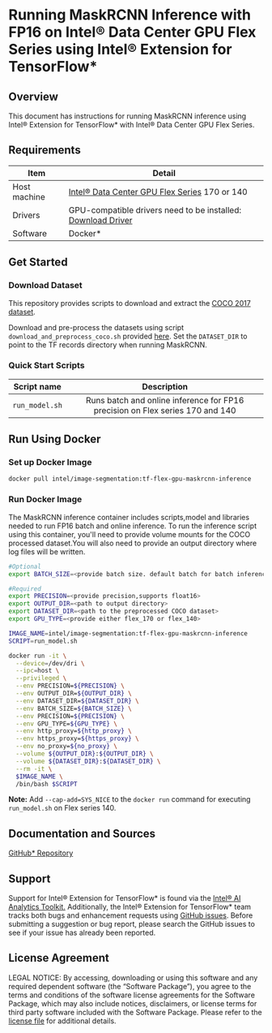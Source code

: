 # Running MaskRCNN Inference with FP16 on Intel® Data Center GPU Flex Series using Intel® Extension for TensorFlow*

## Overview

This document has instructions for running MaskRCNN inference using Intel® Extension for TensorFlow* with Intel® Data Center GPU Flex Series.

## Requirements
| Item | Detail |
| ------ | ------- |
| Host machine  | [Intel® Data Center GPU Flex Series](https://ark.intel.com/content/www/us/en/ark/products/series/230021/intel-data-center-gpu-flex-series.html) 170 or 140  |
| Drivers | GPU-compatible drivers need to be installed: [Download Driver](https://dgpu-docs.intel.com/driver/installation.html)
| Software | Docker* |

## Get Started

### Download Dataset

This repository provides scripts to download and extract the [COCO 2017 dataset](http://cocodataset.org/#download).

Download and pre-process the datasets using script `download_and_preprocess_coco.sh` provided [here](https://github.com/NVIDIA/DeepLearningExamples/tree/master/TensorFlow2/Segmentation/MaskRCNN/dataset). Set the `DATASET_DIR` to point to the TF records directory when running MaskRCNN.

### Quick Start Scripts

| Script name | Description |
|:-------------:|:-------------:|
| `run_model.sh` | Runs batch and online inference for FP16 precision on Flex series 170 and 140 |

## Run Using Docker

### Set up Docker Image

```
docker pull intel/image-segmentation:tf-flex-gpu-maskrcnn-inference
```

### Run Docker Image
The MaskRCNN inference container includes scripts,model and libraries needed to run FP16 batch and online inference. To run the inference script using this container, you'll need to provide volume mounts for the COCO processed dataset.You will also need to provide an output directory where log files will be written. 

```bash
#Optional
export BATCH_SIZE=<provide batch size. default batch for batch inference is 16>

#Required
export PRECISION=<provide precision,supports float16>
export OUTPUT_DIR=<path to output directory>
export DATASET_DIR=<path to the preprocessed COCO dataset>
export GPU_TYPE=<provide either flex_170 or flex_140>

IMAGE_NAME=intel/image-segmentation:tf-flex-gpu-maskrcnn-inference
SCRIPT=run_model.sh

docker run -it \
  --device=/dev/dri \
  --ipc=host \
  --privileged \
  --env PRECISION=${PRECISION} \
  --env OUTPUT_DIR=${OUTPUT_DIR} \
  --env DATASET_DIR=${DATASET_DIR} \
  --env BATCH_SIZE=${BATCH_SIZE} \
  --env PRECISION=${PRECISION} \
  --env GPU_TYPE=${GPU_TYPE} \
  --env http_proxy=${http_proxy} \
  --env https_proxy=${https_proxy} \
  --env no_proxy=${no_proxy} \
  --volume ${OUTPUT_DIR}:${OUTPUT_DIR} \
  --volume ${DATASET_DIR}:${DATASET_DIR} \
  --rm -it \
  $IMAGE_NAME \
  /bin/bash $SCRIPT
  ```
**Note:**  Add `--cap-add=SYS_NICE` to the `docker run` command for executing `run_model.sh` on Flex series 140.

## Documentation and Sources

[GitHub* Repository](https://github.com/IntelAI/models/tree/master/docker/flex-gpu)

## Support
Support for Intel® Extension for TensorFlow* is found via the [Intel® AI Analytics Toolkit.](https://www.intel.com/content/www/us/en/developer/tools/oneapi/ai-analytics-toolkit.html#gs.qbretz) Additionally, the Intel® Extension for TensorFlow* team tracks both bugs and enhancement requests using [GitHub issues](https://github.com/intel/intel-extension-for-tensorflow/issues). Before submitting a suggestion or bug report, please search the GitHub issues to see if your issue has already been reported.

## License Agreement

LEGAL NOTICE: By accessing, downloading or using this software and any required dependent software (the “Software Package”), you agree to the terms and conditions of the software license agreements for the Software Package, which may also include notices, disclaimers, or license terms for third party software included with the Software Package. Please refer to the [license file](https://github.com/IntelAI/models/tree/master/third_party) for additional details.

